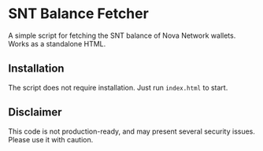 # SNT Balance Fetcher
A simple script for fetching the SNT balance of Nova Network wallets. Works as a standalone HTML.

## Installation
The script does not require installation. Just run ```index.html``` to start.

## Disclaimer
This code is not production-ready, and may present several security issues. Please use it with caution.
